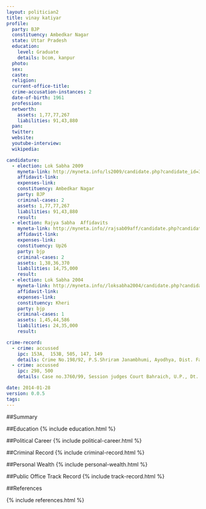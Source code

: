 ```yaml
---
layout: politician2
title: vinay katiyar
profile: 
  party: BJP
  constituency: Ambedkar Nagar
  state: Uttar Pradesh
  education: 
    level: Graduate
    details: bcom, kanpur
  photo: 
  sex: 
  caste: 
  religion: 
  current-office-title: 
  crime-accusation-instances: 2
  date-of-birth: 1961
  profession: 
  networth: 
    assets: 1,77,77,267
    liabilities: 91,43,880
  pan: 
  twitter: 
  website: 
  youtube-interview: 
  wikipedia: 

candidature: 
  - election: Lok Sabha 2009
    myneta-link: http://myneta.info/ls2009/candidate.php?candidate_id=3996
    affidavit-link: 
    expenses-link: 
    constituency: Ambedkar Nagar 
    party: BJP
    criminal-cases: 2
    assets: 1,77,77,267
    liabilities: 91,43,880
    result:  
  - election: Rajya Sabha  Affidavits
    myneta-link: http://myneta.info//rajsab09aff/candidate.php?candidate_id=212
    affidavit-link: 
    expenses-link: 
    constituency: Up26 
    party: bjp
    criminal-cases: 2
    assets: 1,38,36,370
    liabilities: 14,75,000
    result:  
  - election: Lok Sabha 2004
    myneta-link: http://myneta.info//loksabha2004/candidate.php?candidate_id=4559
    affidavit-link: 
    expenses-link: 
    constituency: Kheri 
    party: bjp
    criminal-cases: 1
    assets: 1,45,44,586
    liabilities: 24,35,000
    result:  

crime-record: 
  - crime: accussed
    ipc: 153A,  153B, 505, 147, 149
    details: Crime No.198/92, P.S.Shriram Janambhumi, Ayodhya, Dist. Faijabad, U.P., Case no.2252/2006, Special Magistrate Court Chief Justice,  Raibareli, U.P., Dt. 18 April 2009 
  - crime: accussed
    ipc: 298, 500
    details: Case no.3760/99, Session judges Court Bahraich, U.P., Dt. 18.4.2009 

date: 2014-01-28
version: 0.0.5
tags: 
---
```

##Summary


##Education
{% include education.html %}


##Political Career
{% include political-career.html %}


##Criminal Record
{% include criminal-record.html %}


##Personal Wealth
{% include personal-wealth.html %}


##Public Office Track Record
{% include track-record.html %}


##References


{% include references.html %}